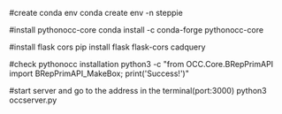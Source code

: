 #create conda env
conda create env -n steppie

#install pythonocc-core
conda install -c conda-forge pythonocc-core

#install flask cors
pip install flask flask-cors cadquery

#check pythonocc installation
python3 -c "from OCC.Core.BRepPrimAPI import BRepPrimAPI_MakeBox; print('Success!')"

#start server and go to the address in the terminal(port:3000)
python3 occserver.py